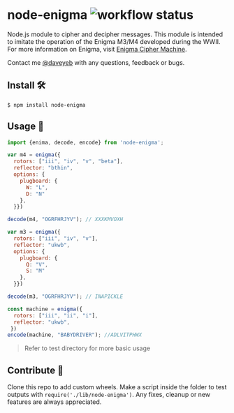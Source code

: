 # node-enigma ![workflow status](https://github.com/daveyeb/node-enigma/actions/workflows/ci.yml/badge.svg)

Node.js module to cipher and decipher messages.
This module is intended to imitate the operation of the Enigma M3/M4 developed during the WWII.
For more information on Enigma, visit [Enigma Cipher Machine](http://www.cryptomuseum.com/crypto/enigma/index.htm).

Contact me [@daveyeb](mailto:daveyeb@gmail.com) with any questions, feedback or bugs.

## Install 🛠

```
$ npm install node-enigma
```

## Usage 📜

```javascript
import {enima, decode, encode} from 'node-enigma';

var m4 = enigma({
  rotors: ["iii", "iv", "v", "beta"],
  reflector: "bthin",
  options: {
    plugboard: {
      W: "L",
      D: "N"
    },
  }})

decode(m4, "OGRFHRJYV"); // XXXKMVOXH

var m3 = enigma({
  rotors: ["iii", "iv", "v"],
  reflector: "ukwb",
  options: {
    plugboard: {
      Q: "V",
      S: "M"
    },
  }})

decode(m3, "OGRFHRJYV"); // INAPICKLE

const machine = enigma({
  rotors: ["iii", "ii", "i"],
  reflector: "ukwb",
 })
encode(machine, "BABYDRIVER"); //ADLVITPHWX
```

> Refer to test directory for more basic usage

## Contribute 🤝

Clone this repo to add custom wheels. Make a script inside the folder to test outputs with `require('./lib/node-enigma')`. Any fixes, cleanup or new features are always appreciated.
